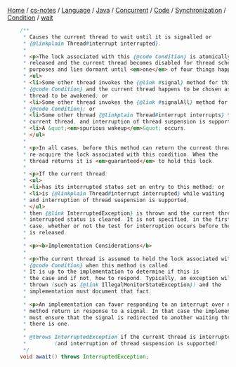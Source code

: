 [Home](https://mengxianbin.github.io) /
[cs-notes](https://mengxianbin.github.io/cs-notes/content) /
[Language](https://mengxianbin.github.io/cs-notes/content/Language) /
[Java](https://mengxianbin.github.io/cs-notes/content/Language/Java) /
[Concurrent](https://mengxianbin.github.io/cs-notes/content/Language/Java/Concurrent) /
[Code](https://mengxianbin.github.io/cs-notes/content/Language/Java/Concurrent/Code) /
[Synchronization](https://mengxianbin.github.io/cs-notes/content/Language/Java/Concurrent/Code/Synchronization) /
[Condition](https://mengxianbin.github.io/cs-notes/content/Language/Java/Concurrent/Code/Synchronization/Condition) /
[wait](https://mengxianbin.github.io/cs-notes/content/Language/Java/Concurrent/Code/Synchronization/Condition/wait)

```java
    /**
     * Causes the current thread to wait until it is signalled or
     * {@linkplain Thread#interrupt interrupted}.
     *
     * <p>The lock associated with this {@code Condition} is atomically
     * released and the current thread becomes disabled for thread scheduling
     * purposes and lies dormant until <em>one</em> of four things happens:
     * <ul>
     * <li>Some other thread invokes the {@link #signal} method for this
     * {@code Condition} and the current thread happens to be chosen as the
     * thread to be awakened; or
     * <li>Some other thread invokes the {@link #signalAll} method for this
     * {@code Condition}; or
     * <li>Some other thread {@linkplain Thread#interrupt interrupts} the
     * current thread, and interruption of thread suspension is supported; or
     * <li>A &quot;<em>spurious wakeup</em>&quot; occurs.
     * </ul>
     *
     * <p>In all cases, before this method can return the current thread must
     * re-acquire the lock associated with this condition. When the
     * thread returns it is <em>guaranteed</em> to hold this lock.
     *
     * <p>If the current thread:
     * <ul>
     * <li>has its interrupted status set on entry to this method; or
     * <li>is {@linkplain Thread#interrupt interrupted} while waiting
     * and interruption of thread suspension is supported,
     * </ul>
     * then {@link InterruptedException} is thrown and the current thread's
     * interrupted status is cleared. It is not specified, in the first
     * case, whether or not the test for interruption occurs before the lock
     * is released.
     *
     * <p><b>Implementation Considerations</b>
     *
     * <p>The current thread is assumed to hold the lock associated with this
     * {@code Condition} when this method is called.
     * It is up to the implementation to determine if this is
     * the case and if not, how to respond. Typically, an exception will be
     * thrown (such as {@link IllegalMonitorStateException}) and the
     * implementation must document that fact.
     *
     * <p>An implementation can favor responding to an interrupt over normal
     * method return in response to a signal. In that case the implementation
     * must ensure that the signal is redirected to another waiting thread, if
     * there is one.
     *
     * @throws InterruptedException if the current thread is interrupted
     *         (and interruption of thread suspension is supported)
     */
    void await() throws InterruptedException;
```